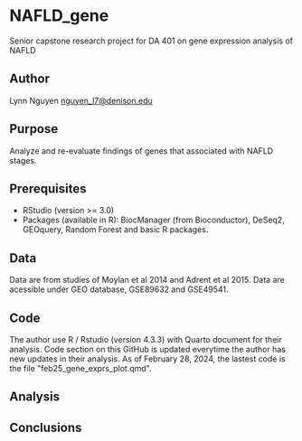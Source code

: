 # NAFLD_gene
 Senior capstone research project for DA 401 on gene expression analysis of NAFLD

 ## Author
 Lynn Nguyen
 nguyen_l7@denison.edu

 ## Purpose
 Analyze and re-evaluate findings of genes that associated with NAFLD stages. 

 ## Prerequisites
 - RStudio (version >= 3.0)
 - Packages (available in R): BiocManager (from Bioconductor), DeSeq2, GEOquery, Random Forest and basic R packages. 

 ## Data

 Data are from studies of Moylan et al 2014 and Adrent et al 2015. Data are acessible under GEO database, GSE89632 and GSE49541.  

 ## Code
 The author use R / Rstudio (version 4.3.3) with Quarto document for their analysis. Code section on this GitHub is updated everytime the author has new updates in their analysis. As of February 28, 2024, the lastest code is the file "feb25_gene_exprs_plot.qmd".

 ## Analysis 

 ## Conclusions 
